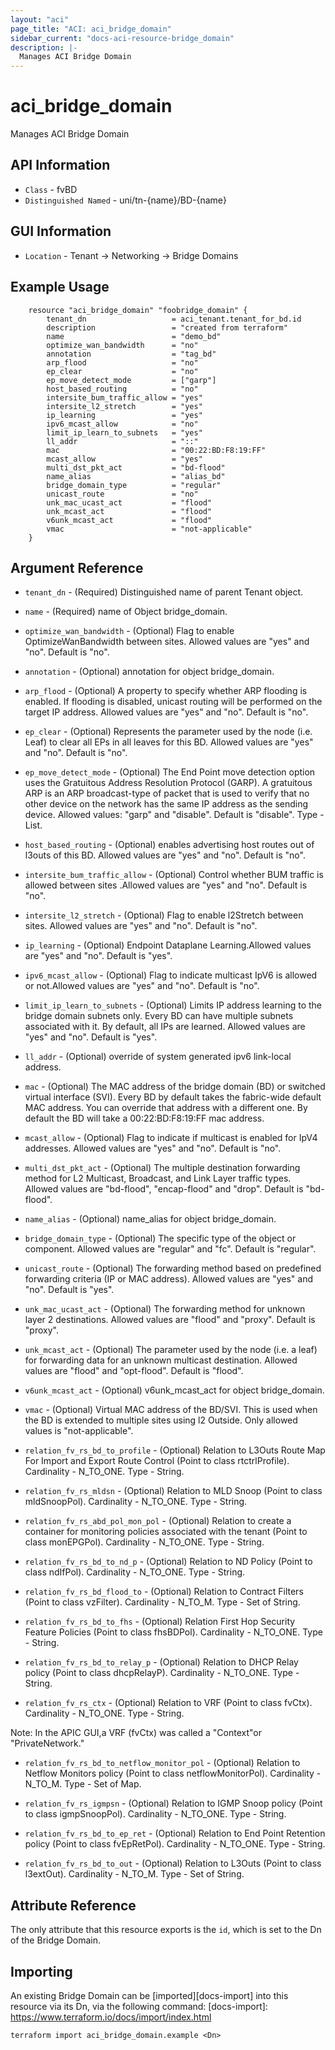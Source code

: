 ```yaml
---
layout: "aci"
page_title: "ACI: aci_bridge_domain"
sidebar_current: "docs-aci-resource-bridge_domain"
description: |-
  Manages ACI Bridge Domain
---
```


# aci_bridge_domain

Manages ACI Bridge Domain

## API Information

- `Class` - fvBD
- `Distinguished Named` - uni/tn-{name}/BD-{name}

## GUI Information

- `Location` - Tenant -> Networking -> Bridge Domains

## Example Usage

```hcl
	resource "aci_bridge_domain" "foobridge_domain" {
		tenant_dn                   = aci_tenant.tenant_for_bd.id
		description                 = "created from terraform"
		name                        = "demo_bd"
		optimize_wan_bandwidth      = "no"
		annotation                  = "tag_bd"
		arp_flood                   = "no"
		ep_clear                    = "no"
		ep_move_detect_mode         = ["garp"]
		host_based_routing          = "no"
		intersite_bum_traffic_allow = "yes"
		intersite_l2_stretch        = "yes"
		ip_learning                 = "yes"
		ipv6_mcast_allow            = "no"
		limit_ip_learn_to_subnets   = "yes"
		ll_addr						= "::"
		mac                         = "00:22:BD:F8:19:FF"
		mcast_allow                 = "yes"
		multi_dst_pkt_act           = "bd-flood"
		name_alias                  = "alias_bd"
		bridge_domain_type          = "regular"
		unicast_route               = "no"
		unk_mac_ucast_act           = "flood"
		unk_mcast_act               = "flood"
		v6unk_mcast_act				= "flood"
		vmac                        = "not-applicable"
	}
```
## Argument Reference ##
* `tenant_dn` - (Required) Distinguished name of parent Tenant object.
* `name` - (Required) name of Object bridge_domain.
* `optimize_wan_bandwidth` - (Optional) Flag to enable OptimizeWanBandwidth between sites. Allowed values are "yes" and "no". Default is "no".
* `annotation` - (Optional) annotation for object bridge_domain.
* `arp_flood` - (Optional) A property to specify whether ARP flooding is enabled. If flooding is disabled, unicast routing will be performed on the target IP address. Allowed values are "yes" and "no". Default is "no".
* `ep_clear` - (Optional) Represents the parameter used by the node (i.e. Leaf) to clear all EPs in all leaves for this BD. Allowed values are "yes" and "no". Default is "no".
* `ep_move_detect_mode` - (Optional) The End Point move detection option uses the Gratuitous Address Resolution Protocol (GARP). A gratuitous ARP is an ARP broadcast-type of packet that is used to verify that no other device on the network has the same IP address as the sending device.
Allowed values: "garp" and "disable". Default is "disable". Type - List.
* `host_based_routing` - (Optional) enables advertising host routes out of l3outs of this BD. Allowed values are "yes" and "no". Default is "no".
* `intersite_bum_traffic_allow` - (Optional)  Control whether BUM traffic is allowed between sites
.Allowed values are "yes" and "no". Default is "no".
* `intersite_l2_stretch` - (Optional) Flag to enable l2Stretch between sites. Allowed values are "yes" and "no". Default is "no".
* `ip_learning` - (Optional) Endpoint Dataplane Learning.Allowed values are "yes" and "no". Default is "yes".
* `ipv6_mcast_allow` - (Optional) Flag to indicate multicast IpV6 is allowed or not.Allowed values are "yes" and "no". Default is "no".
* `limit_ip_learn_to_subnets` - (Optional) Limits IP address learning to the bridge domain subnets only. Every BD can have multiple subnets associated with it. By default, all IPs are learned. Allowed values are "yes" and "no". Default is "yes".
* `ll_addr` - (Optional) override of system generated ipv6 link-local address.
* `mac` - (Optional) The MAC address of the bridge domain (BD) or switched virtual interface (SVI). Every BD by default takes the fabric-wide default MAC address. You can override that address with a different one. By default the BD will take a 00:22:BD:F8:19:FF mac address.
* `mcast_allow` - (Optional) Flag to indicate if multicast is enabled for IpV4 addresses. Allowed values are "yes" and "no". Default is "no".
* `multi_dst_pkt_act` - (Optional) The multiple destination forwarding method for L2 Multicast, Broadcast, and Link Layer traffic types. Allowed values are "bd-flood", "encap-flood" and "drop". Default is "bd-flood".
* `name_alias` - (Optional) name_alias for object bridge_domain.
* `bridge_domain_type` - (Optional) The specific type of the object or component. Allowed values are "regular" and "fc". Default is "regular".
* `unicast_route` - (Optional) The forwarding method based on predefined forwarding criteria (IP or MAC address). Allowed values are "yes" and "no". Default is "yes".
* `unk_mac_ucast_act` - (Optional) The forwarding method for unknown layer 2 destinations. Allowed values are "flood" and "proxy". Default is "proxy".
* `unk_mcast_act` - (Optional) The parameter used by the node (i.e. a leaf) for forwarding data for an unknown multicast destination. Allowed values are "flood" and "opt-flood". Default is "flood".
* `v6unk_mcast_act` - (Optional) v6unk_mcast_act for object bridge_domain.
* `vmac` - (Optional) Virtual MAC address of the BD/SVI. This is used when the BD is extended to multiple sites using l2 Outside. Only allowed values is "not-applicable".

* `relation_fv_rs_bd_to_profile` - (Optional) Relation to L3Outs Route Map For Import and Export Route Control (Point to class rtctrlProfile). Cardinality - N_TO_ONE. Type - String.

* `relation_fv_rs_mldsn` - (Optional) Relation to MLD Snoop (Point to class mldSnoopPol). Cardinality - N_TO_ONE. Type - String.

* `relation_fv_rs_abd_pol_mon_pol` - (Optional) Relation to create a container for monitoring policies associated with the tenant (Point to class monEPGPol). Cardinality - N_TO_ONE. Type - String.

* `relation_fv_rs_bd_to_nd_p` - (Optional) Relation to ND Policy (Point to class ndIfPol). Cardinality - N_TO_ONE. Type - String.

* `relation_fv_rs_bd_flood_to` - (Optional) Relation to Contract Filters (Point to class vzFilter). Cardinality - N_TO_M. Type - Set of String.
<!-- Tenants -> Contracts -> Filters -->

* `relation_fv_rs_bd_to_fhs` - (Optional) Relation First Hop Security Feature Policies (Point to class fhsBDPol). Cardinality - N_TO_ONE. Type - String.

* `relation_fv_rs_bd_to_relay_p` - (Optional) Relation to DHCP Relay policy (Point to class dhcpRelayP). Cardinality - N_TO_ONE. Type - String.

* `relation_fv_rs_ctx` - (Optional) Relation to VRF (Point to class fvCtx). Cardinality - N_TO_ONE. Type - String.

Note: In the APIC GUI,a VRF (fvCtx) was called a "Context"or "PrivateNetwork."

- `relation_fv_rs_bd_to_netflow_monitor_pol` - (Optional) Relation to Netflow Monitors policy (Point to class netflowMonitorPol). Cardinality - N_TO_M. Type - Set of Map.

- `relation_fv_rs_igmpsn` - (Optional) Relation to IGMP Snoop policy (Point to class igmpSnoopPol). Cardinality - N_TO_ONE. Type - String.

- `relation_fv_rs_bd_to_ep_ret` - (Optional) Relation to End Point Retention policy (Point to class fvEpRetPol). Cardinality - N_TO_ONE. Type - String.

- `relation_fv_rs_bd_to_out` - (Optional) Relation to L3Outs (Point to class l3extOut). Cardinality - N_TO_M. Type - Set of String.

## Attribute Reference

The only attribute that this resource exports is the `id`, which is set to the
Dn of the Bridge Domain.

## Importing

An existing Bridge Domain can be [imported][docs-import] into this resource via its Dn, via the following command:
[docs-import]: https://www.terraform.io/docs/import/index.html

```
terraform import aci_bridge_domain.example <Dn>
```
